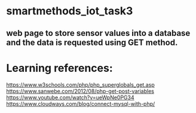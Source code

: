 # smartmethods_iot_task3
## web page to store sensor values into a database and the data is requested using GET method.

# Learning references:
https://www.w3schools.com/php/php_superglobals_get.asp
https://www.sanwebe.com/2012/08/php-get-post-variables
https://www.youtube.com/watch?v=ueWpNe0PG34
https://www.cloudways.com/blog/connect-mysql-with-php/
